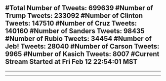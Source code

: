 #Total Number of Tweets: 699639 
#Number of Trump Tweets: 233092
#Number of Clinton Tweets: 147510
#Number of Cruz Tweets: 140160
#Number of Sanders Tweets: 98435
#Number of Rubio Tweets: 34454
#Number of Jeb! Tweets: 28040
#Number of Carson Tweets: 9965
#Number of Kasich Tweets: 8007
#Current Stream Started at Fri Feb 12 22:54:01 MST
---
---
---

